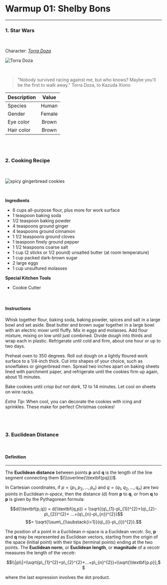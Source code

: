 Warmup 01: Shelby Bons
================

------------------------------------------------------------------------

### 1. Star Wars

<br>

Character: [*Torra Doza*](https://starwars.fandom.com/wiki/Torra_Doza)

![](https://vignette.wikia.nocookie.net/starwars/images/1/1c/SWResistance-TorraDoza.jpg/revision/latest?cb=20180914205610 "Torra Doza")

<br>

> "Nobody survived racing against me, but who knows? Maybe you'll be the first to walk away." Torra Doza, to Kazuda Xiono

| Description |  Value |
|-------------|:------:|
| Species     |  Human |
| Gender      | Female |
| Eye color   |  Brown |
| Hair color  |  Brown |

<br><br>

### 2. Cooking Recipe

<br>

![](https://i1.wp.com/farm6.static.flickr.com/5203/5283446416_d2811e4d59_z.jpg "spicy gingerbread cookies")

<br>

**Ingredients**

-   6 cups all-purpose flour, plus more for work surface
-   1 teaspoon baking soda
-   1/2 teaspoon baking powder
-   4 teaspoons ground ginger
-   4 teaspoons ground cinnamon
-   1 1/2 teaspoons ground cloves
-   1 teaspoon finely ground pepper
-   1 1/2 teaspoons coarse salt
-   1 cup (2 sticks or 1/2 pound) unsalted butter (at room temperature)
-   1 cup packed dark-brown sugar
-   2 large eggs
-   1 cup unsulfured molasses

**Special Kitchen Tools**

-   Cookie Cutter

<br>

#### Instructions

Whisk together flour, baking soda, baking powder, spices and salt in a large bowl and set aside. Beat butter and brown sugar together in a large bowl with an electric mixer until fluffy. Mix in eggs and molasses. Add flour mixture, mixing on low until just combined. Divide dough into thirds and wrap each in plastic. Refrigerate until cold and firm, about one hour or up to two days.

Preheat oven to 350 degrees. Roll out dough on a lightly floured work surface to a 1/4-inch thick. Cut into shapes of your choice, such as snowflakes or gingerbread men. Spread two inches apart on baking sheets lined with parchment paper, and refrigerate until the cookies firm up again, about 15 minutes.

Bake cookies until *crisp but not dark*, 12 to 14 minutes. Let cool on sheets on wire racks.

*Extra Tip*: When cool, you can decorate the cookies with icing and sprinkles. These make for perfect Christmas cookies!

<br><br>

### 3. Euclidean Distance

<br>

#### Definition

------------------------------------------------------------------------

The **Euclidean distance** between points **p** and **q** is the length of the line segment connecting them $(\\overline{\\textbf{pq}})$.

In Cartesian coordinates, if *p* = (*p*<sub>1</sub>, *p*<sub>2</sub>, ..., *p*<sub>*n*</sub>) and *q* = (*q*<sub>1</sub>, *q*<sub>2</sub>, ..., *q*<sub>*n*</sub>) are two points in Euclidean *n-space*, then the distance (d) from **p** to **q**, or from **q** to **p** is given by the Pythagorean formula:

$$d(\\textbf{p,q}) = d(\\textbf{q,p}) = \\sqrt{(q\_{1}-p\_{1})^{2}+(q\_{2}-p\_{2})^{2}+ ...+(q\_{n}-p\_{n})^{2}}$$
$$= \\sqrt{\\sum\_{\\substack{i=1}}(q\_{i}-p\_{i})^{2}}.$$

The position of a point in a Euclidean *n*-space is a Euclidean vecotr. So, **p** and **q** may be represented as Euclidean vectors, starting from the origin of the space (initial point) with their tips (terminal points) ending at the two points. The **Euclidean norm**, or **Euclidean length**, or **magnitude** of a vecotr measures the length of the vecotr:

$$\\|p\\|=\\sqrt{p\_{1}^{2}+p\_{2}^{2}+...+p\_{n}^{2}}=\\sqrt{\\textbf{p.p}},$$

where the last expression involves the dot product.
